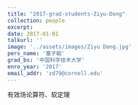 ```yaml
---
title: "2017-grad-students-Ziyu-Dong"
collection: people
excerpt: 
date: 2017-01-01
talkurl: ''
image: '../assets/images/Ziyu Dong.jpg'
pers_name: '董子毓'
grad_bs: '中国科学技术大学'
enro_year: '2017' 
email_addr: 'zd79@cornell.edu'
---
```



有效场论算符、软定理




